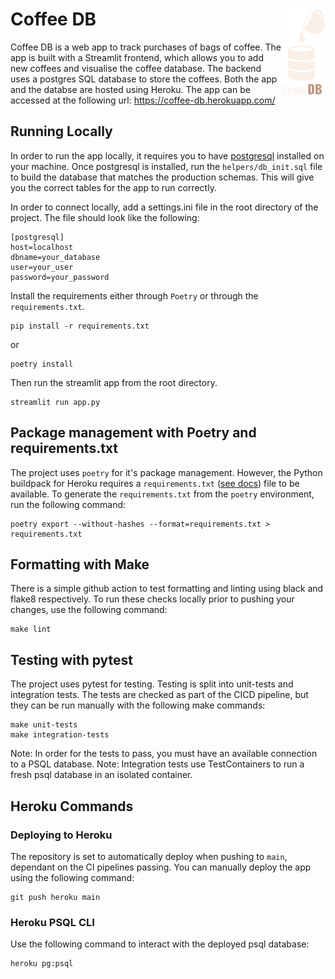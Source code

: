 # Coffee DB <a href="http://coffee-db.herokuapp.com/"><img src="docs/logo.png" align="right" height="138" /></a>

Coffee DB is a web app to track purchases of bags of coffee. The app is built with a Streamlit frontend, which allows you to add new coffees and visualise the coffee database. The backend uses a postgres SQL database to store the coffees. Both the app and the databse are hosted using Heroku. The app can be accessed at the following url: https://coffee-db.herokuapp.com/

## Running Locally

In order to run the app locally, it requires you to have [postgresql](https://www.postgresql.org/) installed on your machine. Once postgresql is installed, run the `helpers/db_init.sql` file to build the database that matches the production schemas. This will give you the correct tables for the app to run correctly.

In order to connect locally, add a settings.ini file in the root directory of the project. The file should look like the following:
```
[postgresql]
host=localhost
dbname=your_database
user=your_user
password=your_password
```

Install the requirements either through `Poetry` or through the `requirements.txt`.

```
pip install -r requirements.txt
```
or
```
poetry install
```

Then run the streamlit app from the root directory.

```
streamlit run app.py
```

## Package management with Poetry and requirements.txt
The project uses `poetry` for it's package management. However, the Python buildpack for Heroku requires a `requirements.txt` ([see docs](https://elements.heroku.com/buildpacks/heroku/heroku-buildpack-python)) file to be available. To generate the `requirements.txt` from the `poetry` environment, run the following command:
```
poetry export --without-hashes --format=requirements.txt > requirements.txt
```

## Formatting with Make
There is a simple github action to test formatting and linting using black and flake8 respectively. To run these checks locally prior to pushing your changes, use the following command:
```
make lint
```

## Testing with pytest
The project uses pytest for testing. Testing is split into unit-tests and integration tests. The tests are checked as part of the CICD pipeline, but they can be run manually with the following make commands:
```
make unit-tests
make integration-tests
```
Note: In order for the tests to pass, you must have an available connection to a PSQL database.
Note: Integration tests use TestContainers to run a fresh psql database in an isolated container. 


## Heroku Commands

### Deploying to Heroku

The repository is set to automatically deploy when pushing to `main`, dependant on the CI pipelines passing. You can manually deploy the app using the following command:
```
git push heroku main
```


### Heroku PSQL CLI

Use the following command to interact with the deployed psql database:

```
heroku pg:psql
```
